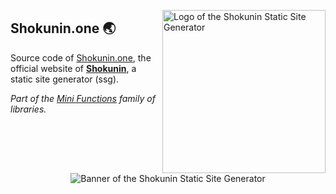 <!-- markdownlint-disable MD033 MD041 -->

<img
  align="right"
  alt="Logo of the Shokunin Static Site Generator"
  height="261"
  src="https://kura.pro/shokunin/images/logos/shokunin.svg"
  width="261"
  />

<!-- markdownlint-enable MD033 MD041 -->

## Shokunin.one 🌏

Source code of [Shokunin.one](https://shokunin.one), the official website of [**Shokunin**](https://github.com/sebastienrousseau/shokunin), a static site generator (ssg).

*Part of the [Mini Functions][0] family of libraries.*

<!-- markdownlint-disable MD033 MD041 -->
<center>
<!-- markdownlint-enable MD033 MD041 -->

![Banner of the Shokunin Static Site Generator][banner]

<!-- markdownlint-disable MD033 MD041 -->
</center>
<!-- markdownlint-enable MD033 MD041 -->

[banner]: https://kura.pro/shokunin/images/titles/title-shokunin.svg "Banner of the Shokunin Static Site Generator"
[0]: https://minifunctions.com/ "Mini Functions"
